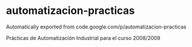 # automatizacion-practicas
Automatically exported from code.google.com/p/automatizacion-practicas

Prácticas de Automatización Industrial para el curso 2008/2009
